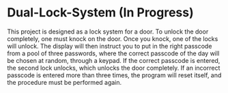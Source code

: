# Dual-Lock-System (In Progress)
This project is designed as a lock system for a door. To unlock the door completely, one must knock on the door. Once you knock, one of the locks will unlock. The display will then instruct you to put in the right passcode from a pool of three passwords, where the correct passcode of the day will be chosen at random, through a keypad. If the correct passcode is entered, the second lock unlocks, which unlocks the door completely. If an incorrect passcode is entered more than three times, the program will reset itself, and the procedure must be performed again.
